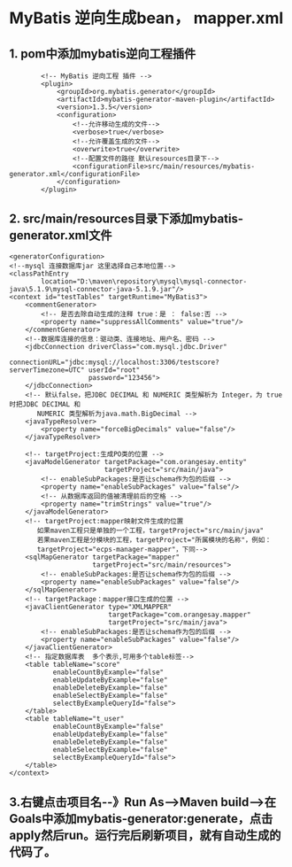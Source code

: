 # MyBatis 逆向生成bean， mapper.xml
## 1. pom中添加mybatis逆向工程插件

			<!-- MyBatis 逆向工程 插件 -->
			<plugin>
				<groupId>org.mybatis.generator</groupId>
				<artifactId>mybatis-generator-maven-plugin</artifactId>
				<version>1.3.5</version>
				<configuration>
					<!--允许移动生成的文件-->
					<verbose>true</verbose>
					<!--允许覆盖生成的文件-->
					<overwrite>true</overwrite>
					<!--配置文件的路径 默认resources目录下-->
					<configurationFile>src/main/resources/mybatis-generator.xml</configurationFile>
				</configuration>
			</plugin>
## 2.  src/main/resources目录下添加mybatis-generator.xml文件
    <generatorConfiguration>
    <!--mysql 连接数据库jar 这里选择自己本地位置-->
    <classPathEntry
            location="D:\maven\repository\mysql\mysql-connector-java\5.1.9\mysql-connector-java-5.1.9.jar"/>
    <context id="testTables" targetRuntime="MyBatis3">
        <commentGenerator>
            <!-- 是否去除自动生成的注释 true：是 ： false:否 -->
            <property name="suppressAllComments" value="true"/>
        </commentGenerator>
        <!--数据库连接的信息：驱动类、连接地址、用户名、密码 -->
        <jdbcConnection driverClass="com.mysql.jdbc.Driver"
                        connectionURL="jdbc:mysql://localhost:3306/testscore?serverTimezone=UTC" userId="root"
                        password="123456">
        </jdbcConnection>
        <!-- 默认false，把JDBC DECIMAL 和 NUMERIC 类型解析为 Integer，为 true时把JDBC DECIMAL 和
           NUMERIC 类型解析为java.math.BigDecimal -->
        <javaTypeResolver>
            <property name="forceBigDecimals" value="false"/>
        </javaTypeResolver>

        <!-- targetProject:生成PO类的位置 -->
        <javaModelGenerator targetPackage="com.orangesay.entity"
                            targetProject="src/main/java">
            <!-- enableSubPackages:是否让schema作为包的后缀 -->
            <property name="enableSubPackages" value="false"/>
            <!-- 从数据库返回的值被清理前后的空格 -->
            <property name="trimStrings" value="true"/>
        </javaModelGenerator>
        <!-- targetProject:mapper映射文件生成的位置
           如果maven工程只是单独的一个工程，targetProject="src/main/java"
           若果maven工程是分模块的工程，targetProject="所属模块的名称"，例如：
           targetProject="ecps-manager-mapper"，下同-->
        <sqlMapGenerator targetPackage="mapper"
                         targetProject="src/main/resources">
            <!-- enableSubPackages:是否让schema作为包的后缀 -->
            <property name="enableSubPackages" value="false"/>
        </sqlMapGenerator>
        <!-- targetPackage：mapper接口生成的位置 -->
        <javaClientGenerator type="XMLMAPPER"
                             targetPackage="com.orangesay.mapper"
                             targetProject="src/main/java">
            <!-- enableSubPackages:是否让schema作为包的后缀 -->
            <property name="enableSubPackages" value="false"/>
        </javaClientGenerator>
        <!-- 指定数据库表  多个表示,可用多个table标签-->
        <table tableName="score"
               enableCountByExample="false"
               enableUpdateByExample="false"
               enableDeleteByExample="false"
               enableSelectByExample="false"
               selectByExampleQueryId="false">
        </table>
        <table tableName="t_user"
               enableCountByExample="false"
               enableUpdateByExample="false"
               enableDeleteByExample="false"
               enableSelectByExample="false"
               selectByExampleQueryId="false">
        </table>
    </context>
</generatorConfiguration>

## 3.右键点击项目名--》Run As-->Maven build-->在Goals中添加mybatis-generator:generate，点击apply然后run。运行完后刷新项目，就有自动生成的代码了。			
